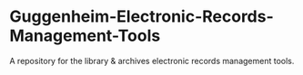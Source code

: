 Guggenheim-Electronic-Records-Management-Tools
==============================================

A repository for the library &amp; archives electronic records management tools.



